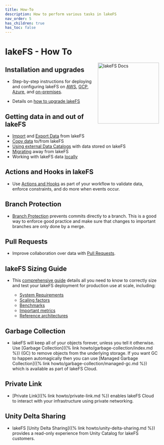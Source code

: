 ```yaml
---
title: How-To
description: How to perform various tasks in lakeFS
nav_order: 5
has_children: true
has_toc: false
---
```


# lakeFS - How To

<img src="/assets/img/docs_logo.png" alt="lakeFS Docs" width=200 style="float: right; margin: 0 0 10px 10px;"/>


## Installation and upgrades

* Step-by-step instructions for deploying and configuring lakeFS on [AWS](/howto/deploy/aws.html), [GCP](/howto/deploy/gcp.html), [Azure](/howto/deploy/azure.html), and [on-premises](/howto/deploy/onprem.html). 

* Details on [how to upgrade lakeFS](/howto/deploy/upgrade.html)

## Getting data in and out of lakeFS

* [Import](/howto/import.html) and [Export Data](/howto/export.html) from lakeFS
* [Copy data](/howto/copying.html) to/from lakeFS
* [Using external Data Catalogs](/howto/catalog_exports.html) with data stored on lakeFS
* [Migrating](/howto/migrate-away.html) away from lakeFS
* Working with lakeFS data [locally](local-checkouts.md)

## Actions and Hooks in lakeFS

* Use [Actions and Hooks](/howto/hooks/) as part of your workflow to validate data, enforce constraints, and do more when events occur.

## Branch Protection

* [Branch Protection](/howto/protect-branches.html) prevents commits directly to a branch. This is a good way to enforce good practice and make sure that changes to important branches are only done by a merge.

## Pull Requests

* Improve collaboration over data with [Pull Requests](/howto/pull-requests.html).

## lakeFS Sizing Guide

* This [comprehensive guide](/howto/sizing-guide.html) details all you need to know to correctly size and test your lakeFS deployment for production use at scale, including: 

    * [System Requirements](/howto/sizing-guide.html#system-requirements)
    * [Scaling factors](/howto/sizing-guide.html#scaling-factors)
    * [Benchmarks](/howto/sizing-guide.html#benchmarks)
    * [Important metrics](/howto/sizing-guide.html#important-metrics)
    * [Reference architectures](/howto/sizing-guide.html#reference-architectures)

## Garbage Collection

* lakeFS will keep all of your objects forever, unless you tell it otherwise. Use [Garbage Collection]({% link howto/garbage-collection/index.md %}) (GC) to remove objects from the underlying storage.
    If you want GC to happen automagically then you can use [Managed Garbage Collection]({% link howto/garbage-collection/managed-gc.md %}) which is available as part of lakeFS Cloud.

## Private Link

* [Private Link]({% link howto/private-link.md %}) enables lakeFS Cloud to interact with your infrastructure using private networking.

## Unity Delta Sharing

* lakeFS [Unity Delta Sharing]({% link howto/unity-delta-sharing.md %}) provides a read-only experience from Unity Catalog for lakeFS customers.